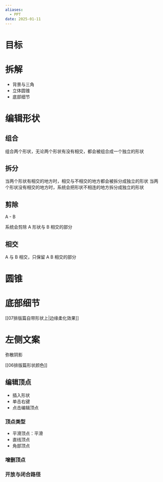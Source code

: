```yaml
---
aliases:
  - PPT
date: 2025-01-11
---
```


# 目标


# 拆解

- 背景与三角
- 立体圆锥
- 底部细节


# 编辑形状

## 组合

组合两个形状，无论两个形状有没有相交，都会被组合成一个独立的形状

## 拆分

当两个形状有相交的地方时，相交与不相交的地方都会被拆分成独立的形状
当两个形状没有相交的地方时，系统会把形状不相连的地方拆分成独立的形状

## 剪除

A - B

系统会剪除 A 形状与 B 相交的部分

## 相交

A 与 B 相交，只保留 A B 相交的部分

# 圆锥

# 底部细节

[[07排版篇自带形状上|边缘柔化效果]]

# 左侧文案

弥散阴影

[[06排版篇形状颜色]]

## 编辑顶点

- 插入形状
- 单击右键
- 点击编辑顶点

### 顶点类型

- 平滑顶点：平滑
- 直线顶点
- 角部顶点

### 增删顶点

### 开放与闭合路径